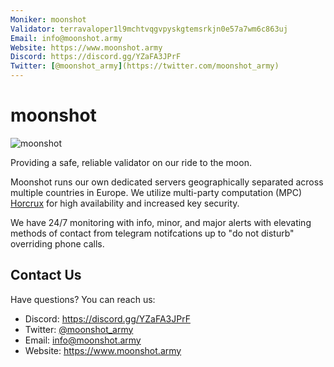 ```yaml
---
Moniker: moonshot
Validator: terravaloper1l9mchtvqgvpyskgtemsrkjn0e57a7wm6c863uj
Email: info@moonshot.army
Website: https://www.moonshot.army
Discord: https://discord.gg/YZaFA3JPrF
Twitter: [@moonshot_army](https://twitter.com/moonshot_army)
---
```


# moonshot
![moonshot](moonshot.jpg)

Providing a safe, reliable validator on our ride to the moon.

Moonshot runs our own dedicated servers geographically separated across multiple countries in Europe.  We utilize multi-party computation (MPC) [Horcrux](https://github.com/strangelove-ventures/horcrux) for high availability and increased key security. 

We have 24/7 monitoring with info, minor, and major alerts with elevating methods of contact from telegram notifcations up to "do not disturb" overriding phone calls.

## Contact Us

Have questions? You can reach us:

- Discord: https://discord.gg/YZaFA3JPrF
- Twitter: [@moonshot_army](https://twitter.com/moonshot_army)
- Email: info@moonshot.army
- Website: https://www.moonshot.army

